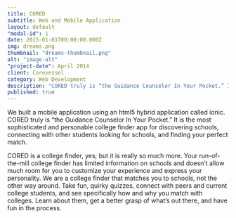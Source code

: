 ```yaml
---
title: CORED
subtitle: Web and Mobile Application
layout: default
"modal-id": 1
date: 2015-01-01T00:00:00.000Z
img: dreams.png
thumbnail: "dreams-thumbnail.png"
alt: "image-alt"
"project-date": April 2014
client: Corevessel
category: Web Development
description: "CORED truly is “the Guidance Counselor In Your Pocket.” It is the most sophisticated and personable college finder app for discovering schools, connecting with other students looking for schools, and finding your perfect match. "
published: true
---
```





We built a mobile application using an html5 hybrid application called ionic. CORED truly is “the Guidance Counselor In Your Pocket.” It is the most sophisticated and personable college finder app for discovering schools, connecting with other students looking for schools, and finding your perfect match.

CORED is a college finder, yes; but it is really so much more. Your run-of-the-mill college finder has limited information on schools and doesn’t allow much room for you to customize your experience and express your personality. We are a college finder that matches you to schools, not the other way around. Take fun, quirky quizzes, connect with peers and current college students, and see specifically how and why you match with colleges. Learn about them, get a better grasp of what’s out there, and have fun in the process.
